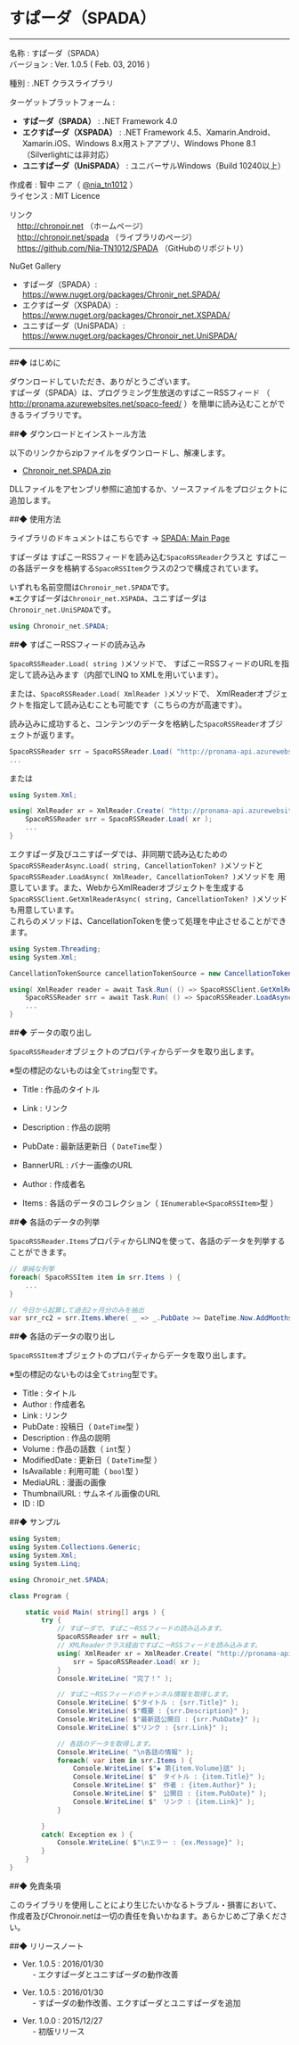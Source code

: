 # すぱーダ（SPADA）

---

名称 : すぱーダ（SPADA）  
バージョン : Ver. 1.0.5 ( Feb. 03, 2016 )  
  
種別 : .NET クラスライブラリ  
  
ターゲットプラットフォーム :  
* **すぱーダ（SPADA）** : .NET Framework 4.0  
* **エクすぱーダ（XSPADA）** : .NET Framework 4.5、Xamarin.Android、Xamarin.iOS、Windows 8.x用ストアアプリ、Windows Phone 8.1（Silverlightには非対応）   
* **ユニすぱーダ（UniSPADA）** : ユニバーサルWindows（Build 10240以上） 
  
作成者 : 智中 ニア（ [@nia_tn1012](https://twitter.com/nia_tn1012/) ）  
ライセンス : MIT Licence  
  
リンク  
　http://chronoir.net （ホームページ）  
　http://chronoir.net/spada （ライブラリのページ）  
　https://github.com/Nia-TN1012/SPADA （GitHubのリポジトリ）  
  
NuGet Gallery  
* すぱーダ（SPADA）: https://www.nuget.org/packages/Chronir_net.SPADA/
* エクすぱーダ（XSPADA）: https://www.nuget.org/packages/Chronoir_net.XSPADA/
* ユニすぱーダ（UniSPADA）: https://www.nuget.org/packages/Chronoir_net.UniSPADA/ 

---

##◆ はじめに

ダウンロードしていただき、ありがとうございます。  
すぱーダ（SPADA）は、プログラミング生放送のすぱこーRSSフィード
（ http://pronama.azurewebsites.net/spaco-feed/ ）を簡単に読み込むことができるライブラリです。

##◆ ダウンロードとインストール方法

以下のリンクからzipファイルをダウンロードし、解凍します。  
* [Chronoir_net.SPADA.zip](http://chronoir.net/wp-content/uploads/Apps/Libraries/Chronoir_net.SPADA.zip)

DLLファイルをアセンブリ参照に追加するか、ソースファイルをプロジェクトに追加します。

##◆ 使用方法

ライブラリのドキュメントはこちらです -> [SPADA: Main Page](http://chronoir.net/wp-content/uploads/contents/documents/libraries/SPADA)  

すぱーダは すぱこーRSSフィードを読み込む`SpacoRSSReader`クラスと
すぱこーの各話データを格納する`SpacoRSSItem`クラスの2つで構成されています。

いずれも名前空間は`Chronoir_net.SPADA`です。  
※エクすぱーダは`Chronoir_net.XSPADA`、ユニすぱーダは`Chronoir_net.UniSPADA`です。

```csharp
using Chronoir_net.SPADA;
```
##◆ すぱこーRSSフィードの読み込み

`SpacoRSSReader.Load( string )`メソッドで、
すぱこーRSSフィードのURLを指定して読み込みます（内部でLINQ to XMLを用いています）。

または、`SpacoRSSReader.Load( XmlReader )`メソッドで、
XmlReaderオブジェクトを指定して読み込むことも可能です（こちらの方が高速です）。  

読み込みに成功すると、コンテンツのデータを格納した`SpacoRSSReader`オブジェクトが返ります。

```csharp
SpacoRSSReader srr = SpacoRSSReader.Load( "http://pronama-api.azurewebsites.net/feed/spaco" );
...
```

または

```csharp
using System.Xml;

using( XmlReader xr = XmlReader.Create( "http://pronama-api.azurewebsites.net/feed/spaco" ) ) {
	SpacoRSSReader srr = SpacoRSSReader.Load( xr );
	...
}
```

エクすぱーダ及びユニすぱーダでは、非同期で読み込むための`SpacoRSSReaderAsync.Load( string, CancellationToken? )`メソッドと`SpacoRSSReader.LoadAsync( XmlReader, CancellationToken? )`メソッドを
用意しています。また、WebからXmlReaderオブジェクトを生成する`SpacoRSSClient.GetXmlReaderAsync( string, CancellationToken? )`メソッドも用意しています。  
これらのメソッドは、CancellationTokenを使って処理を中止させることができます。

```csharp
using System.Threading;
using System.Xml;

CancellationTokenSource cancellationTokenSource = new CancellationTokenSource();

using( XmlReader reader = await Task.Run( () => SpacoRSSClient.GetXmlReaderAsync( "http://pronama-api.azurewebsites.net/feed/spaco", cancellationTokenSource.Token ) ) ) {
	SpacoRSSReader srr = await Task.Run( () => SpacoRSSReader.LoadAsync( reader, cancellationTokenSource.Token ) );
	...
}
```


##◆ データの取り出し

`SpacoRSSReader`オブジェクトのプロパティからデータを取り出します。

※型の標記のないものは全て`string`型です。

* Title       : 作品のタイトル
* Link        : リンク
* Description : 作品の説明
* PubDate     : 最新話更新日（ `DateTime`型 ）
* BannerURL   : バナー画像のURL
* Author      : 作成者名

* Items       : 各話のデータのコレクション（ `IEnumerable<SpacoRSSItem>`型 ）

##◆ 各話のデータの列挙

`SpacoRSSReader.Items`プロパティからLINQを使って、各話のデータを列挙することができます。

```csharp
// 単純な列挙
foreach( SpacoRSSItem item in srr.Items ) {
	...
}

// 今日から起算して過去2ヶ月分のみを抽出
var srr_rc2 = srr.Items.Where( _ => _.PubDate >= DateTime.Now.AddMonths( -2 ) );
```

##◆ 各話のデータの取り出し

`SpacoRSSItem`オブジェクトのプロパティからデータを取り出します。

※型の標記のないものは全て`string`型です。

* Title        : タイトル
* Author       : 作成者名
* Link         : リンク
* PubDate      : 投稿日（ `DateTime`型 ）
* Description  : 作品の説明
* Volume       : 作品の話数（ `int`型 ）
* ModifiedDate : 更新日（ `DateTime`型 ）
* IsAvailable  : 利用可能（ `bool`型 ）
* MediaURL     : 漫画の画像
* ThumbnailURL : サムネイル画像のURL
* ID           : ID


##◆ サンプル

```csharp
using System;
using System.Collections.Generic;
using System.Xml;
using System.Linq;

using Chronoir_net.SPADA;

class Program {

	static void Main( string[] args ) {
		try {
			// すぱーダで、すぱこーRSSフィードの読み込みます。
			SpacoRSSReader srr = null;
			// XMLReaderクラス経由ですぱこーRSSフィードを読み込みます。
			using( XmlReader xr = XmlReader.Create( "http://pronama-api.azurewebsites.net/feed/spaco" ) ) {
				srr = SpacoRSSReader.Load( xr );
			}
			Console.WriteLine( "完了！" );

			// すぱこーRSSフィードのチャンネル情報を取得します。
			Console.WriteLine( $"タイトル : {srr.Title}" );
			Console.WriteLine( $"概要 : {srr.Description}" );
			Console.WriteLine( $"最新話公開日 : {srr.PubDate}" );
			Console.WriteLine( $"リンク : {srr.Link}" );

			// 各話のデータを取得します。
			Console.WriteLine( "\n各話の情報" );
			foreach( var item in srr.Items ) {
				Console.WriteLine( $"◆ 第{item.Volume}話" );
				Console.WriteLine( $"　タイトル : {item.Title}" );
				Console.WriteLine( $"　作者 : {item.Author}" );
				Console.WriteLine( $"　公開日 : {item.PubDate}" );
				Console.WriteLine( $"　リンク : {item.Link}" );
			}

		}
		catch( Exception ex ) {
			Console.WriteLine( $"\nエラー : {ex.Message}" );
		}
	}
}
```

##◆ 免責条項

このライブラリを使用しことにより生じたいかなるトラブル・損害において、
作成者及びChronoir.netは一切の責任を負いかねます。あらかじめご了承ください。


##◆ リリースノート
* Ver. 1.0.5 : 2016/01/30  
　 - エクすぱーダとユニすぱーダの動作改善

* Ver. 1.0.5 : 2016/01/30  
　 - すぱーダの動作改善、エクすぱーダとユニすぱーダを追加

* Ver. 1.0.0 : 2015/12/27  
　 - 初版リリース


